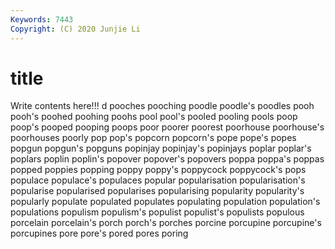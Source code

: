 ```yaml
---
Keywords: 7443
Copyright: (C) 2020 Junjie Li
---
```


# title

Write contents here!!!
d 
pooches
pooching 
poodle 
poodle's 
poodles 
pooh 
pooh's 
poohed 
poohing 
poohs 
pool
pool's 
pooled 
pooling 
pools 
poop 
poop's 
pooped 
pooping 
poops 
poor
poorer 
poorest 
poorhouse 
poorhouse's 
poorhouses 
poorly 
pop 
pop's 
popcorn 
popcorn's
pope 
pope's 
popes 
popgun 
popgun's 
popguns 
popinjay 
popinjay's 
popinjays 
poplar
poplar's 
poplars 
poplin 
poplin's 
popover 
popover's 
popovers 
poppa 
poppa's 
poppas
popped 
poppies 
popping 
poppy 
poppy's 
poppycock 
poppycock's 
pops 
populace 
populace's
populaces 
popular 
popularisation 
popularisation's 
popularise 
popularised 
popularises 
popularising 
popularity 
popularity's
popularly 
populate 
populated 
populates 
populating 
population 
population's 
populations 
populism 
populism's
populist 
populist's 
populists 
populous 
porcelain 
porcelain's 
porch 
porch's 
porches 
porcine
porcupine 
porcupine's 
porcupines 
pore 
pore's 
pored 
pores 
poring 
